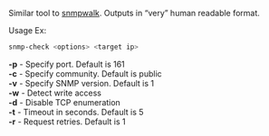 
Similar tool to [snmpwalk](snmpwalk.md). Outputs in “very” human readable format.  
  
Usage Ex:  
```bash
snmp-check <options> <target ip>
```


**-p** - Specify port. Default is 161  
**-c** - Specify community. Default is public  
**-v** - Specify SNMP version. Default is 1  
**-w** - Detect write access  
**-d** - Disable TCP enumeration  
**-t** - Timeout in seconds. Default is 5  
**-r** - Request retries. Default is 1